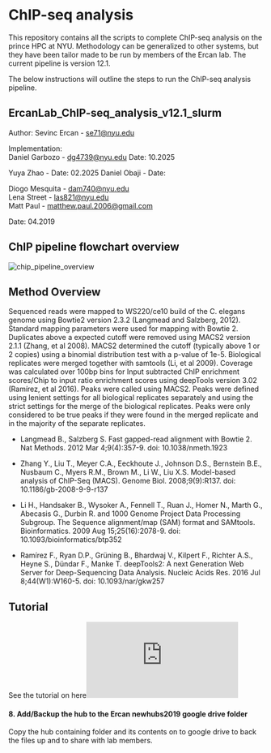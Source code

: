 # ChIP-seq analysis

This repository contains all the scripts to complete ChIP-seq analysis on the prince HPC at NYU. Methodology can be generalized to other systems, but they have been tailor made to be run by members of the Ercan lab. The current pipeline is version 12.1.

The below instructions will outline the steps to run the ChIP-seq analysis pipeline.

## ErcanLab_ChIP-seq_analysis_v12.1_slurm

Author: Sevinc Ercan - se71@nyu.edu

Implementation:  
Daniel Garbozo - dg4739@nyu.edu
Date: 10.2025

Yuya Zhao - 
Date: 02.2025
Daniel Obaji - 
Date:

Diogo Mesquita - dam740@nyu.edu  
Lena Street - las821@nyu.edu   
Matt Paul - matthew.paul.2006@gmail.com  

Date: 04.2019

## ChIP pipeline flowchart overview
![chip_pipeline_overview](https://github.com/ercanlab/ChIPseq/blob/master/docs/ChIP_pipeline_overview.jpg)

## Method Overview
Sequenced reads were mapped to WS220/ce10 build of the C. elegans genome using Bowtie2 version 2.3.2 (Langmead and Salzberg, 2012). Standard mapping parameters were used for mapping with Bowtie 2. Duplicates above a expected cutoff were removed using MACS2 version 2.1.1 (Zhang, et al 2008). MACS2 determined the cutoff (typically above 1 or 2 copies) using a binomial distribution test with a p-value of 1e-5. Biological replicates were merged together with samtools (Li, et al 2009). Coverage was calculated over 100bp bins for Input subtracted ChIP enrichment scores/Chip to input ratio enrichment scores using deepTools version 3.02 (Ramírez, et al 2016). Peaks were called using MACS2. Peaks were defined using lenient settings for all biological replicates separately and using the strict settings for the merge of the biological replicates. Peaks were only considered to be true peaks if they were found in the merged replicate and in the majority of the separate replicates.

* Langmead B., Salzberg S. Fast gapped-read alignment with Bowtie 2. Nat Methods. 2012 Mar 4;9(4):357-9. doi: 10.1038/nmeth.1923
        
        
        
        
        
        
        
        
* Zhang Y., Liu T., Meyer C.A., Eeckhoute J., Johnson D.S., Bernstein B.E., Nusbaum C., Myers R.M., Brown M., Li W., Liu X.S. Model-based analysis of ChIP-Seq (MACS). Genome Biol. 2008;9(9):R137. doi: 10.1186/gb-2008-9-9-r137
        
        
        
        
        
        
        
        
* Li H., Handsaker B., Wysoker A., Fennell T., Ruan J., Homer N., Marth G., Abecasis G., Durbin R. and 1000 Genome Project Data Processing Subgroup. The Sequence alignment/map (SAM) format and SAMtools. Bioinformatics. 2009 Aug 15;25(16):2078-9. doi: 10.1093/bioinformatics/btp352
        
        
        
        
        
        
        
        
* Ramírez F., Ryan D.P., Grüning B., Bhardwaj V., Kilpert F., Richter A.S., Heyne S., Dündar F., Manke T. deepTools2: A next Generation Web Server for Deep-Sequencing Data Analysis. Nucleic Acids Res. 2016 Jul 8;44(W1):W160-5. doi: 10.1093/nar/gkw257
        
        
        
        
        
        
        
        

## Tutorial

See the tutorial on here![Tutorial_link](https://github.com/ercanlab/ChIPseq/blob/master/docs/Tutorial-ErcanLab_ChIP-seq_analysis_v12.1_slurm.docx.pdf)

#### 8. Add/Backup the hub to the Ercan newhubs2019 google drive folder
Copy the hub containing folder and its contents on to google drive to back the files up and to share with lab members.
